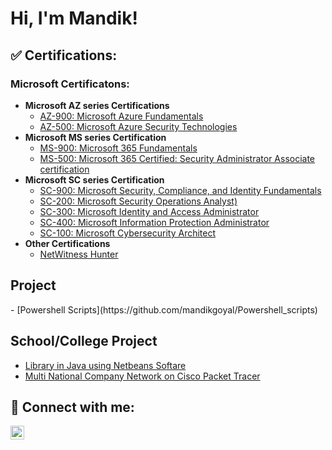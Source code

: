 <h1>Hi, I'm Mandik!</h1>

<h2>✅ Certifications:</h2>

 <h3>Microsoft Certificatons:</h3>

- <b>Microsoft AZ series Certifications</b>
  - [AZ-900: Microsoft Azure Fundamentals](https://learn.microsoft.com/en-us/certifications/exams/az-900/)
  - [AZ-500: Microsoft Azure Security Technologies](https://learn.microsoft.com/en-us/certifications/exams/az-500/)
- <b>Microsoft MS series Certification</b>
  - [MS-900: Microsoft 365 Fundamentals](https://learn.microsoft.com/en-us/certifications/exams/ms-900/)
  - [MS-500: Microsoft 365 Certified: Security Administrator Associate certification](https://learn.microsoft.com/en-us/training/paths/implement-manage-identity-access/)
- <b>Microsoft SC series Certification</b>
  - [SC-900: Microsoft Security, Compliance, and Identity Fundamentals](https://learn.microsoft.com/en-us/certifications/exams/sc-900/)
  - [SC-200: Microsoft Security Operations Analyst)](https://learn.microsoft.com/en-us/certifications/exams/sc-200/)
  - [SC-300: Microsoft Identity and Access Administrator](https://learn.microsoft.com/en-us/certifications/exams/sc-300/)
  - [SC-400: Microsoft Information Protection Administrator](https://learn.microsoft.com/en-us/certifications/exams/sc-400/)
  - [SC-100: Microsoft Cybersecurity Architect](https://learn.microsoft.com/en-us/certifications/exams/sc-100/)
- <b>Other Certifications</b>
  - [NetWitness Hunter](https://www.credly.com/badges/8ecb89f4-5fef-45b4-9e06-521f70ca5e63/linked_in_profile)
<h2>Project</h2>
- [Powershell Scripts](https://github.com/mandikgoyal/Powershell_scripts)

<h2>School/College Project</h2>

- [Library in Java using Netbeans Softare](https://github.com/mandikgoyal/Library-Java-Project-Netbeans)
- [Multi National Company Network on Cisco Packet Tracer](https://github.com/mandikgoyal/MNC-Network/tree/main)

<h2> 🤳 Connect with me:</h2>


[<img align="left" alt="JoshMadakor | LinkedIn" width="22px" src="https://cdn.jsdelivr.net/npm/simple-icons@v3/icons/linkedin.svg" />][linkedin]

[linkedin]: https://linkedin.com/in/mandikgoyal
